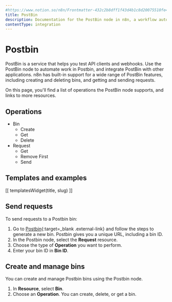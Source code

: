 ```yaml
---
#https://www.notion.so/n8n/Frontmatter-432c2b8dff1f43d4b1c8d20075510fe4
title: PostBin
description: Documentation for the PostBin node in n8n, a workflow automation platform. Includes details of operations and configuration, and links to examples and credentials information.
contentType: integration
---
```


# Postbin

PostBin is a service that helps you test API clients and webhooks. Use the PostBin node to automate work in Postbin, and integrate PostBin with other applications. n8n has built-in support for a wide range of PostBin features, including creating and deleting bins, and getting and sending requests. 

On this page, you'll find a list of operations the PostBin node supports, and links to more resources.

## Operations

* Bin
	* Create
	* Get
	* Delete
* Request
	* Get
	* Remove First
	* Send

## Templates and examples

<!-- see https://www.notion.so/n8n/Pull-in-templates-for-the-integrations-pages-37c716837b804d30a33b47475f6e3780 -->
[[ templatesWidget(title, slug) ]]

## Send requests

To send requests to a Postbin bin:

1. Go to [Postbin](https://www.toptal.com/developers/postbin/){:target=_blank .external-link} and follow the steps to generate a new bin. Postbin gives you a unique URL, including a bin ID.
2. In the Postbin node, select the **Request** resource.
3. Choose the type of **Operation** you want to perform.
4. Enter your bin ID in **Bin ID**.

## Create and manage bins

You can create and manage Postbin bins using the Postbin node. 

1. In **Resource**, select **Bin**.
2. Choose an **Operation**. You can create, delete, or get a bin.
